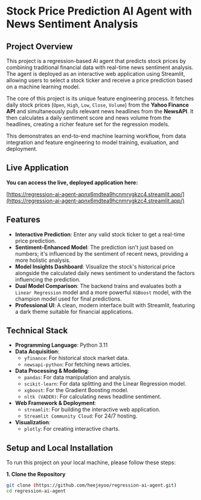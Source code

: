 # Stock Price Prediction AI Agent with News Sentiment Analysis

## Project Overview

This project is a regression-based AI agent that predicts stock prices by combining traditional financial data with real-time news sentiment analysis. The agent is deployed as an interactive web application using Streamlit, allowing users to select a stock ticker and receive a price prediction based on a machine learning model.

The core of this project is its unique feature engineering process. It fetches daily stock prices (`Open`, `High`, `Low`, `Close`, `Volume`) from the **Yahoo Finance API** and simultaneously pulls relevant news headlines from the **NewsAPI**. It then calculates a daily sentiment score and news volume from the headlines, creating a richer feature set for the regression models.

This demonstrates an end-to-end machine learning workflow, from data integration and feature engineering to model training, evaluation, and deployment.

## Live Application

**You can access the live, deployed application here:**

[https://regression-ai-agent-apnx6mdtea9hcnmrygkzc4.streamlit.app/](https://regression-ai-agent-apnx6mdtea9hcnmrygkzc4.streamlit.app/)

## Features

* **Interactive Prediction**: Enter any valid stock ticker to get a real-time price prediction.
* **Sentiment-Enhanced Model**: The prediction isn't just based on numbers; it's influenced by the sentiment of recent news, providing a more holistic analysis.
* **Model Insights Dashboard**: Visualize the stock's historical price alongside the calculated daily news sentiment to understand the factors influencing the prediction.
* **Dual Model Comparison**: The backend trains and evaluates both a `Linear Regression` model and a more powerful `XGBoost` model, with the champion model used for final predictions.
* **Professional UI**: A clean, modern interface built with Streamlit, featuring a dark theme suitable for financial applications.

## Technical Stack

* **Programming Language**: Python 3.11
* **Data Acquisition**:
    * `yfinance`: For historical stock market data.
    * `newsapi-python`: For fetching news articles.
* **Data Processing & Modeling**:
    * `pandas`: For data manipulation and analysis.
    * `scikit-learn`: For data splitting and the Linear Regression model.
    * `xgboost`: For the Gradient Boosting model.
    * `nltk (VADER)`: For calculating news headline sentiment.
* **Web Framework & Deployment**:
    * `streamlit`: For building the interactive web application.
    * `Streamlit Community Cloud`: For 24/7 hosting.
* **Visualization**:
    * `plotly`: For creating interactive charts.

## Setup and Local Installation

To run this project on your local machine, please follow these steps:

**1. Clone the Repository**
```bash
git clone (https://github.com/heejeyoo/regression-ai-agent.git)
cd regression-ai-agent
